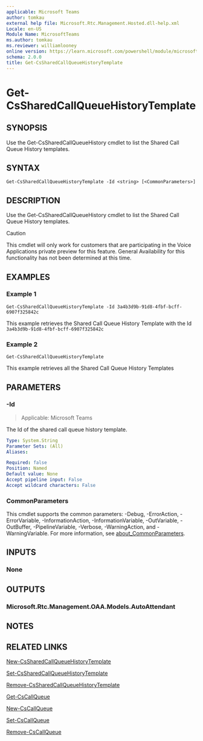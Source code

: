```yaml
---
applicable: Microsoft Teams
author: tomkau
external help file: Microsoft.Rtc.Management.Hosted.dll-help.xml
Locale: en-US
Module Name: MicrosoftTeams
ms.author: tomkau
ms.reviewer: williamlooney
online version: https://learn.microsoft.com/powershell/module/microsoftteams/Get-CsSharedCallQueueHistoryTemplate
schema: 2.0.0
title: Get-CsSharedCallQueueHistoryTemplate
---
```


# Get-CsSharedCallQueueHistoryTemplate

## SYNOPSIS
Use the Get-CsSharedCallQueueHistory cmdlet to list the Shared Call Queue History templates.

## SYNTAX

```
Get-CsSharedCallQueueHistoryTemplate -Id <string> [<CommonParameters>]
```

## DESCRIPTION
Use the Get-CsSharedCallQueueHistory cmdlet to list the Shared Call Queue History templates.

> [!CAUTION]
> This cmdlet will only work for customers that are participating in the Voice Applications private preview for this feature. General Availability for this functionality has not been determined at this time.

## EXAMPLES

### Example 1
```
Get-CsSharedCallQueueHistoryTemplate -Id 3a4b3d9b-91d8-4fbf-bcff-6907f325842c
```

This example retrieves the Shared Call Queue History Template with the Id `3a4b3d9b-91d8-4fbf-bcff-6907f325842c`

### Example 2
```
Get-CsSharedCallQueueHistoryTemplate
```

This example retrieves all the Shared Call Queue History Templates

## PARAMETERS

### -Id

> Applicable: Microsoft Teams

The Id of  the shared call queue history template.

```yaml
Type: System.String
Parameter Sets: (All)
Aliases:

Required: false
Position: Named
Default value: None
Accept pipeline input: False
Accept wildcard characters: False
```

### CommonParameters
This cmdlet supports the common parameters: -Debug, -ErrorAction, -ErrorVariable, -InformationAction, -InformationVariable, -OutVariable, -OutBuffer, -PipelineVariable, -Verbose, -WarningAction, and -WarningVariable. For more information, see [about_CommonParameters](https://go.microsoft.com/fwlink/?LinkID=113216).

## INPUTS

### None

## OUTPUTS

### Microsoft.Rtc.Management.OAA.Models.AutoAttendant

## NOTES

## RELATED LINKS

[New-CsSharedCallQueueHistoryTemplate](./New-CsSharedCallQueueHistoryTemplate.md)

[Set-CsSharedCallQueueHistoryTemplate](./Set-CsSharedCallQueueHistoryTemplate.md)

[Remove-CsSharedCallQueueHistoryTemplate](./Remove-CsSharedCallQueueHistoryTemplate.md)

[Get-CsCallQueue](./Get-CsCallQueue.md)

[New-CsCallQueue](./New-CsCallQueue.md)

[Set-CsCallQueue](./Set-CsCallQueue.md)

[Remove-CsCallQueue](./Remove-CsCallQueue.md)
